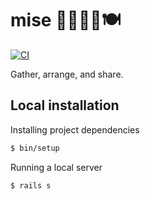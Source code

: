 # mise 🛒🧑‍🍳🥒🍽

[![CI](https://github.com/sul-dlss/mise/actions/workflows/ruby.yml/badge.svg)](https://github.com/sul-dlss/mise/actions/workflows/ruby.yml)

Gather, arrange, and share.

## Local installation

Installing project dependencies

```sh
$ bin/setup
```

Running a local server

```sh
$ rails s
```
